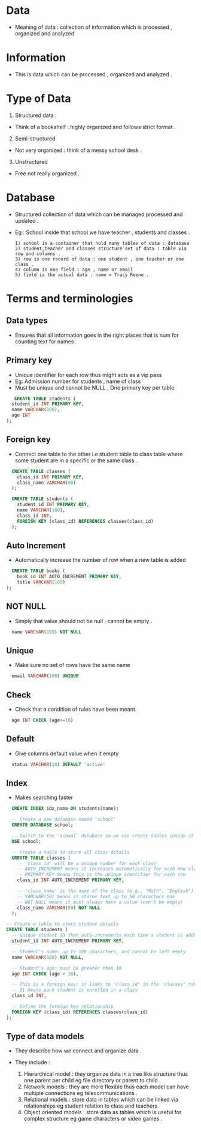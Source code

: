 # Data 
- Meaning of data : collection of information which is processed , organized and analyzed 
# Information 
- This is data which can be processed , organized and analyzed .
# Type of Data 
1) Structured data :
- Think of a bookshelf : highly organized and follows strict format .
2) Semi-structured 
- Not very organized : think of a messy school desk .
3) Unstructured
- Free not really organized .

# Database 
- Structured collection of data which can be managed processed and updated .
- Eg : School inside that school we have teacher , students and classes .
      
      1) school is a container that hold many tables of data : database 
      2) student,teacher and classes structure set of data : table via row and columns .
      3) row is one record of data : one student , one teacher or one class .
      4) column is one field : age , name or email 
      5) field is the actual data : name = Tracy Reene .
# Terms and terminologies
## Data types 
- Ensures that all information goes in the right places that is num for counting text for names .
## Primary key 
- Unique identifier for each row thus might acts as a vip pass
- Eg: Admission number for students , name of class 
- Must be unique and cannot be NULL , One primary key per table
```SQL
   CREATE TABLE students (
  student_id INT PRIMARY KEY,
  name VARCHAR(100),
  age INT
);
```
## Foreign key 
- Connect one table to the other i.e student table to class table where some student are in a specific or the same class .
```SQL
  CREATE TABLE classes (
    class_id INT PRIMARY KEY,
    class_name VARCHAR(50)
  );

  CREATE TABLE students (
    student_id INT PRIMARY KEY,
    name VARCHAR(100),
    class_id INT,
    FOREIGN KEY (class_id) REFERENCES classes(class_id)
  );
```
## Auto Increment 
- Automatically increase the number of row when a new table is added 
```SQL
  CREATE TABLE books (
    book_id INT AUTO_INCREMENT PRIMARY KEY,
    title VARCHAR(100)
);
```
## NOT NULL
- Simply that value should not be null , cannot be empty .
```SQL
  name VARCHAR(100) NOT NULL
```
## Unique 
- Make sure no set of rows have the same name 
```SQL
  email VARCHAR(100) UNIQUE 
```
## Check
- Check that a condition of rules have been meant.
```SQL
  age INT CHECK (age>=18)
```
## Default 
- Give columns default value when it empty 
```SQL
  status VARCHAR(10) DEFAULT 'active'
```
## Index 
- Makes searching faster
```SQL
  CREATE INDEX idx_name ON students(name);
```

```SQL
  -- Create a new database named 'school'
  CREATE DATABASE school;

  -- Switch to the 'school' database so we can create tables inside it
  USE school;

  -- Create a table to store all class details
  CREATE TABLE classes (
    -- 'class_id' will be a unique number for each class
    -- AUTO_INCREMENT means it increases automatically for each new class
    -- PRIMARY KEY means this is the unique identifier for each row
    class_id INT AUTO_INCREMENT PRIMARY KEY,

    -- 'class_name' is the name of the class (e.g., "Math", "English")
    -- VARCHAR(50) means it stores text up to 50 characters max
    -- NOT NULL means it must always have a value (can't be empty)
    class_name VARCHAR(50) NOT NULL
  );

-- Create a table to store student details
CREATE TABLE students (
  -- Unique student ID that auto-increments each time a student is added
  student_id INT AUTO_INCREMENT PRIMARY KEY,

  -- Student's name: up to 100 characters, and cannot be left empty
  name VARCHAR(100) NOT NULL,

  -- Student's age: must be greater than 10
  age INT CHECK (age > 10),

  -- This is a foreign key: it links to 'class_id' in the 'classes' table
  -- It means each student is enrolled in a class
  class_id INT,

  -- Define the foreign key relationship
  FOREIGN KEY (class_id) REFERENCES classes(class_id)
);
```
## Type of data models 
- They describe how we connect and organize data .
- They include :
  
  1) Hierarchical model : they organize data in a tree like structure thus one parent per child eg file directory or parent to child .
  2) Network models : they are more flexible thus each model can have multiple connections eg telecommunications .
  3) Relational models : store data in tables which can be linked via relationships eg student relation to class and teachers 
  4) Object oriented models : store data as tables which is useful for complex structure eg game characters or video games .
  